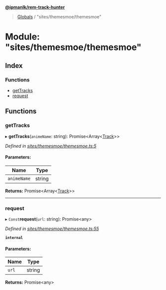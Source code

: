 **[@ipmanlk/rem-track-hunter](../README.md)**

> [Globals](../globals.md) / "sites/themesmoe/themesmoe"

# Module: "sites/themesmoe/themesmoe"

## Index

### Functions

* [getTracks](_sites_themesmoe_themesmoe_.md#gettracks)
* [request](_sites_themesmoe_themesmoe_.md#request)

## Functions

### getTracks

▸ **getTracks**(`animeName`: string): Promise\<Array\<[Track](../interfaces/_types_general_.track.md)>>

*Defined in [sites/themesmoe/themesmoe.ts:5](https://github.com/ipmanlk/rem-track-hunter/blob/1b078d0/lib/sites/themesmoe/themesmoe.ts#L5)*

#### Parameters:

Name | Type |
------ | ------ |
`animeName` | string |

**Returns:** Promise\<Array\<[Track](../interfaces/_types_general_.track.md)>>

___

### request

▸ `Const`**request**(`url`: string): Promise\<any>

*Defined in [sites/themesmoe/themesmoe.ts:55](https://github.com/ipmanlk/rem-track-hunter/blob/1b078d0/lib/sites/themesmoe/themesmoe.ts#L55)*

**`internal`** 

#### Parameters:

Name | Type |
------ | ------ |
`url` | string |

**Returns:** Promise\<any>
